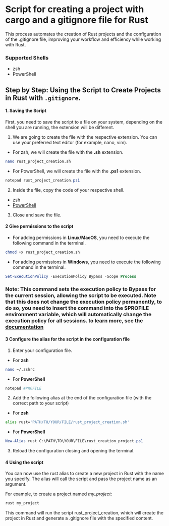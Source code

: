 # Script for creating a project with cargo and a gitignore file for Rust

This process automates the creation of Rust projects and the configuration of the .gitignore file, improving your workflow and efficiency while working with Rust.

### Supported Shells

  - zsh
  - PowerShell

## Step by Step: Using the Script to Create Projects in Rust with `.gitignore`.

#### 1. Saving the Script

First, you need to save the script to a file on your system, depending on the shell you are running, the extension will be different.

1. We are going to create the file with the respective extension. You can use your preferred text editor (for example, nano, vim).

- For zsh, we will create the file with the **.sh** extension.

```zsh
nano rust_project_creation.sh
```

- For PowerShell, we will create the file with the **.ps1** extension.

```powershell
notepad rust_project_creation.ps1
```

2. Inside the file, copy the code of your respective shell.

- [zsh](https://github.com/devprogq/rust-script-gitignore/tree/main/scripts/zsh/rust_project_creation.sh)
- [PowerShell](https://github.com/devprogq/rust-script-gitignore/tree/main/scripts/powershell/rust_project_creation.ps1)

3. Close and save the file. 

#### 2 Give permissions to the script

- For adding permissions in **Linux/MacOS**, you need to execute the following command in the terminal.

```zsh
chmod +x rust_project_creation.sh
```

- For adding permissions in **Windows**, you need to execute the following command in the terminal.

```powershell
Set-ExecutionPolicy -ExecutionPolicy Bypass -Scope Process
```

### Note: This command sets the execution policy to Bypass for the current session, allowing the script to be executed. Note that this does not change the execution policy permanently, to do so, you need to insert the command into the $PROFILE environment variable, which will automatically change the execution policy for all sessions. to learn more, see the [documentation](https://learn.microsoft.com/en-us/powershell/module/microsoft.powershell.security/set-executionpolicy?view=powershell-7.4)

#### 3 Configure the alias for the script in the configuration file

1. Enter your configuration file.

- For **zsh**

```zsh
nano ~/.zshrc
```

- For **PowerShell**

```powershell
notepad #PROFILE
```

2. Add the following alias at the end of the configuration file (with the correct path to your script)

- For **zsh**

```zsh
alias rust='PATH/TO/YOUR/FILE/rust_project_creation.sh'
```

- For **PowerShell**

```powershell
New-Alias rust C:\PATH\TO\YOUR\FILE\rust_creation_project.ps1
```

3. Reload the configuration closing and opening the terminal.

#### 4 Using the script

You can now use the rust alias to create a new project in Rust with the name you specify. The alias will call the script and pass the project name as an argument.

For example, to create a project named *my_project*:

```sh
rust my_project
```

This command will run the script rust_project_creation, which will create the project in Rust and generate a .gitignore file with the specified content.
